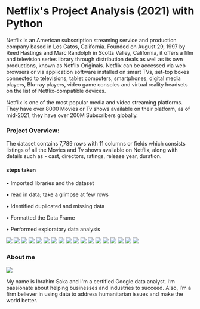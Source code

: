 # Netflix's Project Analysis (2021) with Python
Netflix is an American subscription streaming service and production company based in Los Gatos, California. Founded on August 29, 1997 by Reed Hastings and Marc Randolph in Scotts Valley, California, it offers a film and television series library through distribution deals as well as its own productions, known as Netflix Originals. Netflix can be accessed via web browsers or via application software installed on smart TVs, set-top boxes connected to televisions, tablet computers, smartphones, digital media players, Blu-ray players, video game consoles and virtual reality headsets on the list of Netflix-compatible devices.

Netflix is one of the most popular media and video streaming platforms. They have over 8000 Movies or Tv shows available on their platform, as of mid-2021, they have 
over 200M Subscribers globally.

### Project Overview:

The dataset contains 7,789 rows with 11 columns or fields which consists listings of all the Movies and Tv shows available on Netflix, along with details such as - cast, directors, ratings, release year, duration.
#### steps  taken 
• Imported libraries and the dataset

•	read in data; take a glimpse at few rows

•	Identified  duplicated and missing data

• Formatted the Data Frame

•	Performed exploratory data analysis 

![](https://github.com/Hiibee/An-Analysis-of-Netflix-s-Most-Streamed-TV/blob/main/IMAGE/1ause.png)
![](https://github.com/Hiibee/An-Analysis-of-Netflix-s-Most-Streamed-TV/blob/main/IMAGE/2ause.png)
![](https://github.com/Hiibee/An-Analysis-of-Netflix-s-Most-Streamed-TV/blob/main/IMAGE/3.png)
![](https://github.com/Hiibee/An-Analysis-of-Netflix-s-Most-Streamed-TV/blob/main/IMAGE/4.png)
![](https://github.com/Hiibee/An-Analysis-of-Netflix-s-Most-Streamed-TV/blob/main/IMAGE/5.png)
![](https://github.com/Hiibee/An-Analysis-of-Netflix-s-Most-Streamed-TV/blob/main/IMAGE/6.png)
![](https://github.com/Hiibee/An-Analysis-of-Netflix-s-Most-Streamed-TV/blob/main/IMAGE/7.png)
![](https://github.com/Hiibee/An-Analysis-of-Netflix-s-Most-Streamed-TV/blob/main/IMAGE/8.png)
![](https://github.com/Hiibee/An-Analysis-of-Netflix-s-Most-Streamed-TV/blob/main/IMAGE/9.png)
![](https://github.com/Hiibee/An-Analysis-of-Netflix-s-Most-Streamed-TV/blob/main/IMAGE/10.png)
![](https://github.com/Hiibee/An-Analysis-of-Netflix-s-Most-Streamed-TV/blob/main/IMAGE/11.png)
![](https://github.com/Hiibee/An-Analysis-of-Netflix-s-Most-Streamed-TV/blob/main/IMAGE/12.png)
![](https://github.com/Hiibee/An-Analysis-of-Netflix-s-Most-Streamed-TV/blob/main/IMAGE/13.png)
![](https://github.com/Hiibee/An-Analysis-of-Netflix-s-Most-Streamed-TV/blob/main/IMAGE/14.png)
![](https://github.com/Hiibee/An-Analysis-of-Netflix-s-Most-Streamed-TV/blob/main/IMAGE/15.png)
![](https://github.com/Hiibee/An-Analysis-of-Netflix-s-Most-Streamed-TV/blob/main/IMAGE/16.png)
![](https://github.com/Hiibee/An-Analysis-of-Netflix-s-Most-Streamed-TV/blob/main/IMAGE/17.png)
![](https://github.com/Hiibee/An-Analysis-of-Netflix-s-Most-Streamed-TV/blob/main/IMAGE/18.png)


### About me

![](/IMAGE/pass.png)

My name is Ibrahim Saka and I'm a certified Google data analyst. I’m passionate about helping businesses and industries to succeed. Also, I’m a firm believer in using data to address humanitarian issues and make the world better.


